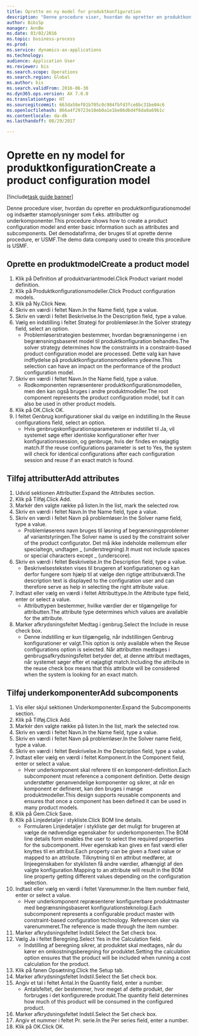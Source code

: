 ```yaml
--- 
title: Oprette en ny model for produktkonfiguration
description: "Denne procedure viser, hvordan du opretter en produktkonfigurationsmodel og indsætter stamoplysninger som f.eks. attributter og underkomponenter."
author: BibiSp
manager: AnnBe
ms.date: 03/02/2016
ms.topic: business-process
ms.prod: 
ms.service: dynamics-ax-applications
ms.technology: 
audience: Application User
ms.reviewer: bis
ms.search.scope: Operations
ms.search.region: Global
ms.author: bis
ms.search.validFrom: 2016-06-30
ms.dyn365.ops.version: AX 7.0.0
ms.translationtype: HT
ms.sourcegitcommit: 663da58ef01b705c0c984fbfd3fce8bc31be04c6
ms.openlocfilehash: 866a4f29723e10eb0a1e1be86d6d4f6da8a69b1c
ms.contentlocale: da-dk
ms.lasthandoff: 08/29/2017

---
```

# <a name="create-a-product-configuration-model"></a><span data-ttu-id="3163f-103">Oprette en ny model for produktkonfiguration</span><span class="sxs-lookup"><span data-stu-id="3163f-103">Create a product configuration model</span></span>

[!include[task guide banner](../../includes/task-guide-banner.md)]

<span data-ttu-id="3163f-104">Denne procedure viser, hvordan du opretter en produktkonfigurationsmodel og indsætter stamoplysninger som f.eks. attributter og underkomponenter.</span><span class="sxs-lookup"><span data-stu-id="3163f-104">This procedure shows how to create a product configuration model and enter basic information such as attributes and subcomponents.</span></span> <span data-ttu-id="3163f-105">Det demodatafirma, der bruges til at oprette denne procedure, er USMF.</span><span class="sxs-lookup"><span data-stu-id="3163f-105">The demo data company used to create this procedure is USMF.</span></span>


## <a name="create-a-product-model"></a><span data-ttu-id="3163f-106">Oprette en produktmodel</span><span class="sxs-lookup"><span data-stu-id="3163f-106">Create a product model</span></span>
1. <span data-ttu-id="3163f-107">Klik på Definition af produktvariantmodel.</span><span class="sxs-lookup"><span data-stu-id="3163f-107">Click Product variant model definition.</span></span>
2. <span data-ttu-id="3163f-108">Klik på Produktkonfigurationsmodeller.</span><span class="sxs-lookup"><span data-stu-id="3163f-108">Click Product configuration models.</span></span>
3. <span data-ttu-id="3163f-109">Klik på Ny.</span><span class="sxs-lookup"><span data-stu-id="3163f-109">Click New.</span></span>
4. <span data-ttu-id="3163f-110">Skriv en værdi i feltet Navn.</span><span class="sxs-lookup"><span data-stu-id="3163f-110">In the Name field, type a value.</span></span>
5. <span data-ttu-id="3163f-111">Skriv en værdi i feltet Beskrivelse.</span><span class="sxs-lookup"><span data-stu-id="3163f-111">In the Description field, type a value.</span></span>
6. <span data-ttu-id="3163f-112">Vælg en indstilling i feltet Strategi for problemløser.</span><span class="sxs-lookup"><span data-stu-id="3163f-112">In the Solver strategy field, select an option.</span></span>
    * <span data-ttu-id="3163f-113">Problemløserstrategien bestemmer, hvordan begrænsningerne i en begrænsningsbaseret model til produktkonfiguration behandles.</span><span class="sxs-lookup"><span data-stu-id="3163f-113">The solver strategy determines how the constraints in a constraint-based product configuration model are processed.</span></span> <span data-ttu-id="3163f-114">Dette valg kan have indflydelse på produktkonfigurationsmodellens ydeevne.</span><span class="sxs-lookup"><span data-stu-id="3163f-114">This selection can have an impact on the performance of the product configuration model.</span></span>  
7. <span data-ttu-id="3163f-115">Skriv en værdi i feltet Navn.</span><span class="sxs-lookup"><span data-stu-id="3163f-115">In the Name field, type a value.</span></span>
    * <span data-ttu-id="3163f-116">Rodkomponenten repræsenterer produktkonfigurationsmodellen, men den kan også bruges i andre produktmodeller.</span><span class="sxs-lookup"><span data-stu-id="3163f-116">The root component represents the product configuration model, but it can also be used in other product models.</span></span>  
8. <span data-ttu-id="3163f-117">Klik på OK.</span><span class="sxs-lookup"><span data-stu-id="3163f-117">Click OK.</span></span>
9. <span data-ttu-id="3163f-118">I feltet Genbrug konfigurationer skal du vælge en indstilling.</span><span class="sxs-lookup"><span data-stu-id="3163f-118">In the Reuse configurations field, select an option.</span></span>
    * <span data-ttu-id="3163f-119">Hvis genbrugskonfigurationsparameteren er indstillet til Ja, vil systemet søge efter identiske konfigurationer efter hver konfigurationssession, og genbruge, hvis der findes en nøjagtig match.</span><span class="sxs-lookup"><span data-stu-id="3163f-119">If the reuse configurations parameter is set to Yes, the system will check for identical configurations after each configuration session and reuse if an exact match is found.</span></span>  

## <a name="add-attributes"></a><span data-ttu-id="3163f-120">Tilføj attributter</span><span class="sxs-lookup"><span data-stu-id="3163f-120">Add attributes</span></span>
1. <span data-ttu-id="3163f-121">Udvid sektionen Attributter.</span><span class="sxs-lookup"><span data-stu-id="3163f-121">Expand the Attributes section.</span></span>
2. <span data-ttu-id="3163f-122">Klik på Tilføj.</span><span class="sxs-lookup"><span data-stu-id="3163f-122">Click Add.</span></span>
3. <span data-ttu-id="3163f-123">Markér den valgte række på listen.</span><span class="sxs-lookup"><span data-stu-id="3163f-123">In the list, mark the selected row.</span></span>
4. <span data-ttu-id="3163f-124">Skriv en værdi i feltet Navn.</span><span class="sxs-lookup"><span data-stu-id="3163f-124">In the Name field, type a value.</span></span>
5. <span data-ttu-id="3163f-125">Skriv en værdi i feltet Navn på problemløser.</span><span class="sxs-lookup"><span data-stu-id="3163f-125">In the Solver name field, type a value.</span></span>
    * <span data-ttu-id="3163f-126">Problemløserens navn bruges til løsning af begrænsningsproblemer af variantstyringen.</span><span class="sxs-lookup"><span data-stu-id="3163f-126">The Solver name is used by the constraint solver of the product configurator.</span></span> <span data-ttu-id="3163f-127">Det må ikke indeholde mellemrum eller specialtegn, undtagen _ (understregning).</span><span class="sxs-lookup"><span data-stu-id="3163f-127">It must not include spaces or special characters except _ (underscore).</span></span>  
6. <span data-ttu-id="3163f-128">Skriv en værdi i feltet Beskrivelse.</span><span class="sxs-lookup"><span data-stu-id="3163f-128">In the Description field, type a value.</span></span>
    * <span data-ttu-id="3163f-129">Beskrivelsesteksten vises til brugeren af konfigurationen og kan derfor fungere som hjælp til at vælge den rigtige attributværdi.</span><span class="sxs-lookup"><span data-stu-id="3163f-129">The description text is displayed to the configuration user and can therefore serve as help in selecting the right attribute value.</span></span>  
7. <span data-ttu-id="3163f-130">Indtast eller vælg en værdi i feltet Attributtype.</span><span class="sxs-lookup"><span data-stu-id="3163f-130">In the Attribute type field, enter or select a value.</span></span>
    * <span data-ttu-id="3163f-131">Attributtypen bestemmer, hvilke værdier der er tilgængelige for attributten.</span><span class="sxs-lookup"><span data-stu-id="3163f-131">The attribute type determines which values are available for the attribute.</span></span>  
8. <span data-ttu-id="3163f-132">Marker afkrydsningsfeltet Medtag i genbrug.</span><span class="sxs-lookup"><span data-stu-id="3163f-132">Select the Include in reuse check box.</span></span>
    * <span data-ttu-id="3163f-133">Denne indstilling er kun tilgængelig, når indstillingen Genbrug konfigurationer er valgt.</span><span class="sxs-lookup"><span data-stu-id="3163f-133">This option is only available when the Reuse configurations option is selected.</span></span> <span data-ttu-id="3163f-134">Når attributten medtages i genbrugsafkrydsningsfeltet betyder det, at denne attribut medtages, når systemet søger efter et nøjagtigt match.</span><span class="sxs-lookup"><span data-stu-id="3163f-134">Including the attribute in the reuse check box means that this attribute will be considered when the system is looking for an exact match.</span></span>  

## <a name="add-subcomponents"></a><span data-ttu-id="3163f-135">Tilføj underkomponenter</span><span class="sxs-lookup"><span data-stu-id="3163f-135">Add subcomponents</span></span>
1. <span data-ttu-id="3163f-136">Vis eller skjul sektionen Underkomponenter.</span><span class="sxs-lookup"><span data-stu-id="3163f-136">Expand the Subcomponents section.</span></span>
2. <span data-ttu-id="3163f-137">Klik på Tilføj.</span><span class="sxs-lookup"><span data-stu-id="3163f-137">Click Add.</span></span>
3. <span data-ttu-id="3163f-138">Markér den valgte række på listen.</span><span class="sxs-lookup"><span data-stu-id="3163f-138">In the list, mark the selected row.</span></span>
4. <span data-ttu-id="3163f-139">Skriv en værdi i feltet Navn.</span><span class="sxs-lookup"><span data-stu-id="3163f-139">In the Name field, type a value.</span></span>
5. <span data-ttu-id="3163f-140">Skriv en værdi i feltet Navn på problemløser.</span><span class="sxs-lookup"><span data-stu-id="3163f-140">In the Solver name field, type a value.</span></span>
6. <span data-ttu-id="3163f-141">Skriv en værdi i feltet Beskrivelse.</span><span class="sxs-lookup"><span data-stu-id="3163f-141">In the Description field, type a value.</span></span>
7. <span data-ttu-id="3163f-142">Indtast eller vælg en værdi i feltet Komponent.</span><span class="sxs-lookup"><span data-stu-id="3163f-142">In the Component field, enter or select a value.</span></span>
    * <span data-ttu-id="3163f-143">Hver underkomponent skal referere til en komponent-definition.</span><span class="sxs-lookup"><span data-stu-id="3163f-143">Each subcomponent must reference a component definition.</span></span> <span data-ttu-id="3163f-144">Dette design understøtter genanvendelige komponenter og sikrer, at når en komponent er defineret, kan den bruges i mange produktmodeller.</span><span class="sxs-lookup"><span data-stu-id="3163f-144">This design supports reusable components and ensures that once a component has been defined it can be used in many product models.</span></span>  
8. <span data-ttu-id="3163f-145">Klik på Gem.</span><span class="sxs-lookup"><span data-stu-id="3163f-145">Click Save.</span></span>
9. <span data-ttu-id="3163f-146">Klik på Linjedetaljer i stykliste.</span><span class="sxs-lookup"><span data-stu-id="3163f-146">Click BOM line details.</span></span>
    * <span data-ttu-id="3163f-147">Formularen Linjedetaljer i stykliste gør det muligt for brugeren at vælge de nødvendige egenskaber for underkomponenten.</span><span class="sxs-lookup"><span data-stu-id="3163f-147">The BOM line details form enables the user to select the required properties for the subcomponent.</span></span> <span data-ttu-id="3163f-148">Hver egenskab kan gives en fast værdi eller knyttes til en attribut.</span><span class="sxs-lookup"><span data-stu-id="3163f-148">Each property can be given a fixed value or mapped to an attribute.</span></span> <span data-ttu-id="3163f-149">Tilknytning til en attribut medfører, at linjeegenskaben for styklisten få andre værdier, afhængigt af den valgte konfiguration.</span><span class="sxs-lookup"><span data-stu-id="3163f-149">Mapping to an attribute will result in the BOM line property getting different values depending on the configuration selection.</span></span>  
10. <span data-ttu-id="3163f-150">Indtast eller vælg en værdi i feltet Varenummer.</span><span class="sxs-lookup"><span data-stu-id="3163f-150">In the Item number field, enter or select a value.</span></span>
    * <span data-ttu-id="3163f-151">Hver underkomponent repræsenterer konfigurerbare produktmaster med begrænsningsbaseret konfigurationsteknologi.</span><span class="sxs-lookup"><span data-stu-id="3163f-151">Each subcomponent represents a configurable product master with constraint-based configuration technology.</span></span> <span data-ttu-id="3163f-152">Referencen sker via varenummeret.</span><span class="sxs-lookup"><span data-stu-id="3163f-152">The reference is made through the item number.</span></span>  
11. <span data-ttu-id="3163f-153">Marker afkrydsningsfeltet Indstil.</span><span class="sxs-lookup"><span data-stu-id="3163f-153">Select the Set check box.</span></span>
12. <span data-ttu-id="3163f-154">Vælg Ja i feltet Beregning.</span><span class="sxs-lookup"><span data-stu-id="3163f-154">Select Yes in the Calculation field.</span></span>
    * <span data-ttu-id="3163f-155">Indstilling af beregning sikrer, at produktet skal medtages, når du kører en omkostningsberegning for produktet.</span><span class="sxs-lookup"><span data-stu-id="3163f-155">Setting the calculation option ensures that the product will be included when running a cost calculation for the product.</span></span>  
13. <span data-ttu-id="3163f-156">Klik på fanen Opsætning.</span><span class="sxs-lookup"><span data-stu-id="3163f-156">Click the Setup tab.</span></span>
14. <span data-ttu-id="3163f-157">Marker afkrydsningsfeltet Indstil.</span><span class="sxs-lookup"><span data-stu-id="3163f-157">Select the Set check box.</span></span>
15. <span data-ttu-id="3163f-158">Angiv et tal i feltet Antal.</span><span class="sxs-lookup"><span data-stu-id="3163f-158">In the Quantity field, enter a number.</span></span>
    * <span data-ttu-id="3163f-159">Antalsfeltet, der bestemmer, hvor meget af dette produkt, der forbruges i det konfigurerede produkt.</span><span class="sxs-lookup"><span data-stu-id="3163f-159">The quantity field determines how much of this product will be consumed in the configured product.</span></span>  
16. <span data-ttu-id="3163f-160">Marker afkrydsningsfeltet Indstil.</span><span class="sxs-lookup"><span data-stu-id="3163f-160">Select the Set check box.</span></span>
17. <span data-ttu-id="3163f-161">Angiv et nummer i feltet Pr. serie.</span><span class="sxs-lookup"><span data-stu-id="3163f-161">In the Per series field, enter a number.</span></span>
18. <span data-ttu-id="3163f-162">Klik på OK.</span><span class="sxs-lookup"><span data-stu-id="3163f-162">Click OK.</span></span>


